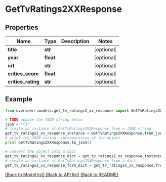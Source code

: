 # GetTvRatings2XXResponse


## Properties

Name | Type | Description | Notes
------------ | ------------- | ------------- | -------------
**title** | **str** |  | [optional] 
**year** | **float** |  | [optional] 
**url** | **str** |  | [optional] 
**critics_score** | **float** |  | [optional] 
**critics_rating** | **str** |  | [optional] 

## Example

```python
from overseerr.models.get_tv_ratings2_xx_response import GetTvRatings2XXResponse

# TODO update the JSON string below
json = "{}"
# create an instance of GetTvRatings2XXResponse from a JSON string
get_tv_ratings2_xx_response_instance = GetTvRatings2XXResponse.from_json(json)
# print the JSON string representation of the object
print GetTvRatings2XXResponse.to_json()

# convert the object into a dict
get_tv_ratings2_xx_response_dict = get_tv_ratings2_xx_response_instance.to_dict()
# create an instance of GetTvRatings2XXResponse from a dict
get_tv_ratings2_xx_response_form_dict = get_tv_ratings2_xx_response.from_dict(get_tv_ratings2_xx_response_dict)
```
[[Back to Model list]](../README.md#documentation-for-models) [[Back to API list]](../README.md#documentation-for-api-endpoints) [[Back to README]](../README.md)


